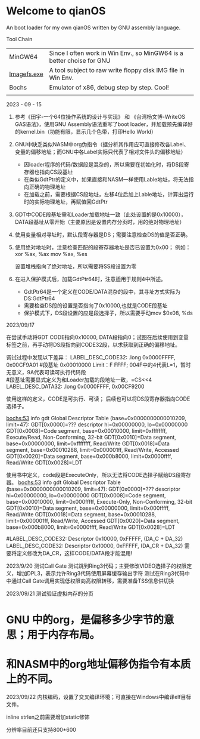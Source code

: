 # Welcome to qianOS
An boot loader for my own qianOS written by GNU assembly language.

Tool Chain

|             |                                                              |      |
| :---------- | :----------------------------------------------------------- | ---- |
| MinGW64     | Since I often work in Win Env., so MinGW64 is a better choise for GNU |      |
| [Imagefs.exe](https://github.com/henck/imagefs) | A tool subject to raw write floppy disk IMG file in Win Env.   |      |
| Bochs       | Emulator of x86, debug step by step. Cool!                   |      |
|             |                                                              |      |

2023 - 09 - 15

1. 参考《田宇-一个64位操作系统的设计与实现》 和 《台湾杨文博-WriteOS GAS语法》，使用GNU Assembly语法重写了boot loader，并加载预先编译好的kernel.bin（功能有限，显示几个色带，打印Hello World）

2. GNU中缺乏类似NASM中org伪指令（据分析其作用应可直接修改各Label、变量的偏移地址；而GNU中各Label实际只代表了相对文件头的偏移地址）
   - 因loader程序的代码/数据段是混杂的，所以需要在初始化时，将DS段寄存器也指向CS段基址
   - 在类似GdtPtr的定义中，如果直接和NASM一样使用Lable地址，将无法指向正确的物理地址
   - 在加载之前，需要根据CS段地址，左移4位后加上Lable地址，计算出运行时的实际物理地址，再赋值回GdtPtr

3. GDT中CODE段基址需和Loader加载地址一致（此处设置的是0x10000），DATA段基址从零开始（主要原因是设置内存分页时，用的绝对物理地址）

4. 使用变量相对寻址时，默认段寄存器是DS；需要注意检查DS的值是否正确。
5. 使用绝对地址时，注意检查匹配的段寄存器地址是否已设置为0x00； 例如：
        xor %ax, %ax
        mov %ax, %es

    设置堆栈指向了绝对地址，所以需要将SS段设置为零

6. 在进入保护模式后，加载GdtPtr64时，注意适用于规则4中所述。
   - GdtPtr64是一个定义在CODE/DATA混杂的段中，其寻址方式实际为DS:GdtPtr64
   - 需要检查DS段的设置是否指向了0x10000,也就是CODE段基址
   - 保护模式下，DS段设置的应是段选择子，所以需要手动mov $0x08, %ds


2023/09/17

在尝试手动将GDT CODE指向0x10000, DATA段指向0；试图在后续使用到变量标签之前，再手动将DS段指向到CODE32段，以求获取到正确的偏移地址。

调试过程中发现以下差异：
LABEL_DESC_CODE32: .long 0x0000FFFF, 0x00CF9A01
	#段基址 0x00010000  Limit：F FFFF; 004F中的4代表L=1，暂时无意义，9A代表可读可执行代码段		
	#段基址需要显式定义为和Loader加载的段地址一致，=CS<<4
LABEL_DESC_DATA32: .long 0x0000FFFF, 0x00CF9200

使用这样的定义，CODE是可执行、可读； 后续也可以将DS段寄存器指向CODE选择子。

<bochs:53> info gdt
Global Descriptor Table (base=0x0000000000010209, limit=47):
GDT[0x0000]=??? descriptor hi=0x00000000, lo=0x00000000
GDT[0x0008]=Code segment, base=0x00010000, limit=0xffffffff, Execute/Read, Non-Conforming, 32-bit
GDT[0x0010]=Data segment, base=0x00000000, limit=0xffffffff, Read/Write
GDT[0x0018]=Data segment, base=0x00010288, limit=0x000001ff, Read/Write, Accessed
GDT[0x0020]=Data segment, base=0x000b8000, limit=0x0000ffff, Read/Write
GDT[0x0028]=LDT

使用书中定义，code段是ExecuteOnly，所以无法将CODE选择子赋给DS段寄存器。
<bochs:53> info gdt
Global Descriptor Table (base=0x0000000000010209, limit=47):
GDT[0x0000]=??? descriptor hi=0x00000000, lo=0x00000000
GDT[0x0008]=Code segment, base=0x00010000, limit=0x000fffff, Execute-Only, Non-Conforming, 32-bit
GDT[0x0010]=Data segment, base=0x00000000, limit=0x000fffff, Read/Write
GDT[0x0018]=Data segment, base=0x00010288, limit=0x000001ff, Read/Write, Accessed
GDT[0x0020]=Data segment, base=0x000b8000, limit=0x0000ffff, Read/Write
GDT[0x0028]=LDT

#LABEL_DESC_CODE32:  Descriptor  0x10000,       0xFFFFF, (DA_C + DA_32)
LABEL_DESC_CODE32:  Descriptor  0x10000,       0xFFFFF, (DA_CR + DA_32)
需要将定义修改为DA_CR，这样CODE/DATA段才能混用!

2023/9/20
测试Call Gate
测试跳到Ring3代码；主要修改VIDEO选择子的权限定义，增加DPL3，表示允许Ring3代码使用屏幕缓存输出字符
测试在Ring3代码中中通过Call Gate调用实现低权限向高权限转移，需要准备TSS信息供切换

2023/09/21
测试验证虚拟内存的分页

# GNU 中的org，是偏移多少字节的意思；用于内存布局。
# 和NASM中的org地址偏移伪指令有本质上的不同。

2023/09/22
内核编码，设置了交叉编译环境；可直接在Windows中编译elf目标文件。

inline strlen之前需要增加static修饰

分辨率目前还只支持800*600